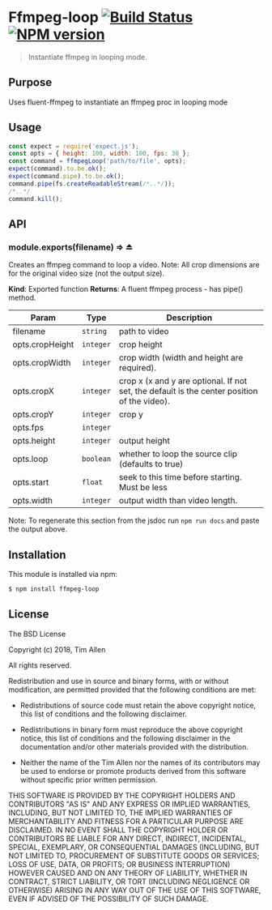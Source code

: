 # Ffmpeg-loop [![Build Status](https://secure.travis-ci.org/noblesamurai/ffmpeg-loop.png?branch=master)](http://travis-ci.org/noblesamurai/ffmpeg-loop) [![NPM version](https://badge-me.herokuapp.com/api/npm/ffmpeg-loop.png)](http://badges.enytc.com/for/npm/ffmpeg-loop)

> Instantiate ffmpeg in looping mode.

## Purpose
Uses fluent-ffmpeg to instantiate an ffmpeg proc in looping mode

## Usage

```js
const expect = require('expect.js');
const opts = { height: 100, width: 100, fps: 30 };
const command = ffmpegLoop('path/to/file', opts);
expect(command).to.be.ok();
expect(command.pipe).to.be.ok();
command.pipe(fs.createReadableStream(/*..*/));
/*..*/
command.kill();

```

## API

<a name="exp_module_ffmpeg-loop--module.exports"></a>

### module.exports(filename) ⇒ ⏏
Creates an ffmpeg command to loop a video.
Note: All crop dimensions are for the original video size (not the output
size).

**Kind**: Exported function
**Returns**: A fluent ffmpeg process - has pipe() method.

| Param | Type | Description |
| --- | --- | --- |
| filename | <code>string</code> | path to video |
| opts.cropHeight | <code>integer</code> | crop height |
| opts.cropWidth | <code>integer</code> | crop width (width and height are required). |
| opts.cropX | <code>integer</code> | crop x (x and y are optional. If not set, the   default is the center position of the video). |
| opts.cropY | <code>integer</code> | crop y |
| opts.fps | <code>integer</code> |  |
| opts.height | <code>integer</code> | output height |
| opts.loop | <code>boolean</code> | whether to loop the source clip (defaults to true) |
| opts.start | <code>float</code> | seek to this time before starting. Must be less |
| opts.width | <code>integer</code> | output width than video length. |

Note: To regenerate this section from the jsdoc run `npm run docs` and paste
the output above.

## Installation

This module is installed via npm:

``` bash
$ npm install ffmpeg-loop
```
## License

The BSD License

Copyright (c) 2018, Tim Allen

All rights reserved.

Redistribution and use in source and binary forms, with or without modification,
are permitted provided that the following conditions are met:

* Redistributions of source code must retain the above copyright notice, this
  list of conditions and the following disclaimer.

* Redistributions in binary form must reproduce the above copyright notice, this
  list of conditions and the following disclaimer in the documentation and/or
  other materials provided with the distribution.

* Neither the name of the Tim Allen nor the names of its
  contributors may be used to endorse or promote products derived from
  this software without specific prior written permission.

THIS SOFTWARE IS PROVIDED BY THE COPYRIGHT HOLDERS AND CONTRIBUTORS "AS IS" AND
ANY EXPRESS OR IMPLIED WARRANTIES, INCLUDING, BUT NOT LIMITED TO, THE IMPLIED
WARRANTIES OF MERCHANTABILITY AND FITNESS FOR A PARTICULAR PURPOSE ARE
DISCLAIMED. IN NO EVENT SHALL THE COPYRIGHT HOLDER OR CONTRIBUTORS BE LIABLE FOR
ANY DIRECT, INDIRECT, INCIDENTAL, SPECIAL, EXEMPLARY, OR CONSEQUENTIAL DAMAGES
(INCLUDING, BUT NOT LIMITED TO, PROCUREMENT OF SUBSTITUTE GOODS OR SERVICES;
LOSS OF USE, DATA, OR PROFITS; OR BUSINESS INTERRUPTION) HOWEVER CAUSED AND ON
ANY THEORY OF LIABILITY, WHETHER IN CONTRACT, STRICT LIABILITY, OR TORT
(INCLUDING NEGLIGENCE OR OTHERWISE) ARISING IN ANY WAY OUT OF THE USE OF THIS
SOFTWARE, EVEN IF ADVISED OF THE POSSIBILITY OF SUCH DAMAGE.

